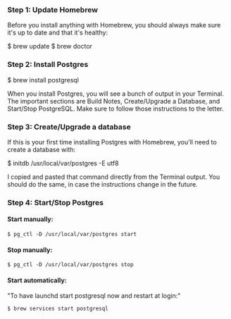 ### Step 1: Update Homebrew

Before you install anything with Homebrew, you should always make sure it's up to date and that it's healthy:

$ brew update
$ brew doctor

### Step 2: Install Postgres

$ brew install postgresql

When you install Postgres, you will see a bunch of output in your Terminal. The important sections are Build Notes, Create/Upgrade a Database, and Start/Stop PostgreSQL. Make sure to follow those instructions to the letter.

### Step 3: Create/Upgrade a database

If this is your first time installing Postgres with Homebrew, you'll need to create a database with:

$ initdb /usr/local/var/postgres -E utf8

I copied and pasted that command directly from the Terminal output. You should do the same, in case the instructions change in the future.

### Step 4: Start/Stop Postgres

#### Start manually:
```
$ pg_ctl -D /usr/local/var/postgres start
```
#### Stop manually:
```
$ pg_ctl -D /usr/local/var/postgres stop
```
#### Start automatically:

"To have launchd start postgresql now and restart at login:"
```
$ brew services start postgresql
```

